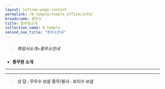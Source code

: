 ```yaml
---
layout: leftnav-page-content
permalink: /0_temple/temple_office/info/
breadcrumb: 종무소
title: 종무원소개
collection_name: 0_temple
second_nav_title: "종무소안내"
---
```


> ##### **화암사소개>종무소안내**

* **종무원 소개**
---
---

> **상    담 : 무우수 보살** 
> **종무/봉사 : 보리수 보살** 


